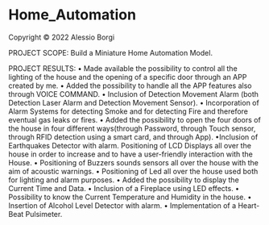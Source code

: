# Home_Automation

Copyright © 2022 Alessio Borgi

PROJECT SCOPE: Build a Miniature Home Automation Model.

PROJECT RESULTS:
• Made available the possibility to control all the lighting of the house and the opening of a specific door through an APP created by me.
• Added the possibility to handle all the APP features also through VOICE COMMAND.
• Inclusion of Detection Movement Alarm (both Detection Laser Alarm and Detection Movement Sensor).
• Incorporation of Alarm Systems for detecting Smoke and for detecting Fire and therefore eventual gas leaks or fires.
• Added the possibility to open the four doors of the house in four different ways(through Password, through Touch sensor, through RFID detection using a smart card, and through App).
•Inclusion of Earthquakes Detector with alarm.
Positioning of LCD Displays all over the house in order to increase and to have a user-friendly interaction with the House.
• Positioning of Buzzers sounds sensors all over the house with the aim of acoustic warnings.
• Positioning of Led all over the house used both for lighting and alarm purposes.
• Added the possibility to display the Current Time and Data.
• Inclusion of a Fireplace using LED effects.
• Possibility to know the Current Temperature and Humidity in the house.
• Insertion of Alcohol Level Detector with alarm.
• Implementation of a Heart-Beat Pulsimeter.
